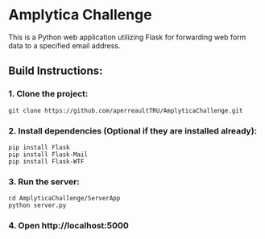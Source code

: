 # Amplytica Challenge 

This is a Python web application utilizing Flask for forwarding web form data to a specified email address. 


## Build Instructions: 


### 1. Clone the project:
```
git clone https://github.com/aperreaultTRU/AmplyticaChallenge.git
```

### 2. Install dependencies (Optional if they are installed already): 
```
pip install Flask
pip install Flask-Mail
pip install Flask-WTF
```

### 3. Run the server:
```
cd AmplyticaChallenge/ServerApp
python server.py
```

### 4. Open http://localhost:5000
